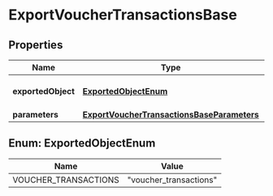 

# ExportVoucherTransactionsBase


## Properties

| Name | Type | Description |
|------------ | ------------- | ------------- |
|**exportedObject** | [**ExportedObjectEnum**](#ExportedObjectEnum) | The type of object to be exported. |
|**parameters** | [**ExportVoucherTransactionsBaseParameters**](ExportVoucherTransactionsBaseParameters.md) |  |



## Enum: ExportedObjectEnum

| Name | Value |
|---- | -----|
| VOUCHER_TRANSACTIONS | &quot;voucher_transactions&quot; |



